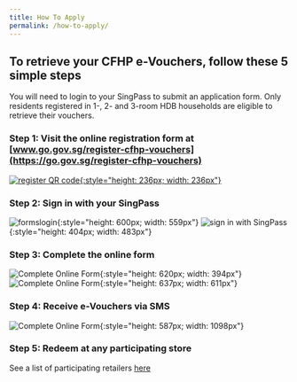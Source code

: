 ```yaml
---
title: How To Apply
permalink: /how-to-apply/
---
```

## To retrieve your CFHP e-Vouchers, follow these 5 simple steps
You will need to login to your SingPass to submit an application form. Only residents registered in 1-, 2- and 3-room HDB households are eligible to retrieve their vouchers.

### Step 1: Visit the online registration form at [www.go.gov.sg/register-cfhp-vouchers](https://go.gov.sg/register-cfhp-vouchers)

[![register QR code](/images/register-QR-SVG.svg){:style="height: 236px; width: 236px"}](https://go.gov.sg/register-cfhp-vouchers)

### Step 2: Sign in with your SingPass

![formslogin](/images/Step2-formsglogin.jpg){:style="height: 600px; width: 559px"} ![sign in with SingPass](/images/step2-singpasslogin.jpg){:style="height: 404px; width: 483px"}

### Step 3: Complete the online form

![Complete Online Form](/images/step3-completeform.jpg){:style="height: 620px; width: 394px"} ![Complete Online Form](/images/step3-mobileotp.jpg){:style="height: 637px; width: 611px"}

### Step 4: Receive e-Vouchers via SMS

![Complete Online Form](/images/Step4-receive-vouchers.png){:style="height: 587px; width: 1098px"}

### Step 5: Redeem at any participating store

See a list of participating retailers [here](/retailers/list-of-retailers/)
